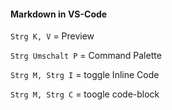 #### Markdown in VS-Code

`Strg K, V` = Preview

`Strg Umschalt P` = Command Palette

`Strg M, Strg I` = toggle Inline Code  

`Strg M, Strg C` = toogle code-block 

<div id="text"></div>
 
<script>
document.getElementById("text").innerHTML = "Text added by JavaScript code";
</script>